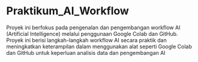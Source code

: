 # Praktikum_AI_Workflow
Proyek ini berfokus pada pengenalan dan pengembangan workflow AI (Artificial Intelligence) melalui penggunaan Google Colab dan GitHub. Proyek ini berisi langkah-langkah workflow AI secara praktik dan meningkatkan keterampilan dalam menggunakan alat seperti Google Colab dan GitHub untuk keperluan analisis data dan pengembangan AI
